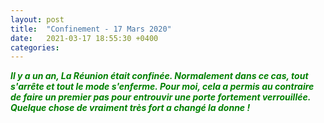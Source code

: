 ```yaml
---
layout: post
title:  "Confinement - 17 Mars 2020"
date:   2021-03-17 18:55:30 +0400
categories: 
---
```


<span style="color: green">***Il y a un an, La Réunion était confinée. Normalement dans ce cas, tout s'arrête et tout le mode s'enferme. Pour moi, cela a permis au contraire de faire un premier pas pour entrouvir une porte fortement verrouillée. Quelque chose de vraiment très fort a changé la donne !***</span>
